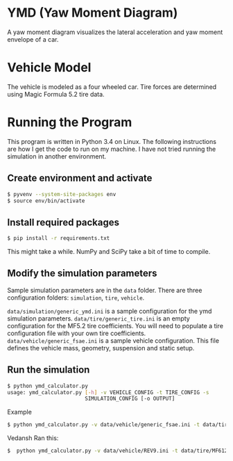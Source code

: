 YMD (Yaw Moment Diagram)
========================
A yaw moment diagram visualizes the lateral acceleration and yaw moment envelope
of a car.

Vehicle Model
=============
The vehicle is modeled as a four wheeled car. Tire forces are determined using
Magic Formula 5.2 tire data.

Running the Program
===================
This program is written in Python 3.4 on Linux. The following instructions are
how I get the code to run on my machine. I have not tried running the
simulation in another environment.

Create environment and activate
-------------------------------
```bash
$ pyvenv --system-site-packages env
$ source env/bin/activate
```

Install required packages
-------------------------
```bash
$ pip install -r requirements.txt
```
This might take a while. NumPy and SciPy take a bit of time to compile.

Modify the simulation parameters
--------------------------------
Sample simulation parameters are in the `data` folder. There are three
configuration folders: `simulation`, `tire`, `vehicle`.

`data/simulation/generic_ymd.ini` is a sample configuration for the ymd
simulation parameters.
`data/tire/generic_tire.ini` is an empty configuration for the MF5.2 tire
coefficients. You will need to populate a tire configuration file with your own
tire coefficients.
`data/vehicle/generic_fsae.ini` is a sample vehicle configuration. This
file defines the vehicle mass, geometry, suspension and static setup.

Run the simulation
------------------
```bash
$ python ymd_calculator.py
usage: ymd_calculator.py [-h] -v VEHICLE_CONFIG -t TIRE_CONFIG -s
                         SIMULATION_CONFIG [-o OUTPUT]
``` 
Example
```bash
$ python ymd_calculator.py -v data/vehicle/generic_fsae.ini -t data/tire/generic_tire.ini -s data/simulation/generic_ymd.ini
```
Vedansh Ran this:
```bash
$  python ymd_calculator.py -v data/vehicle/REV9.ini -t data/tire/MF612_Vedansh_FIT.ini -s data/simulation/per_ymd.ini 
```
 
